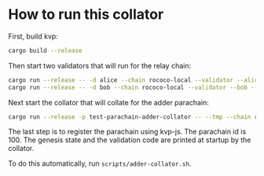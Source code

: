 # How to run this collator

First, build kvp:

```sh
cargo build --release
```

Then start two validators that will run for the relay chain:

```sh
cargo run --release -- -d alice --chain rococo-local --validator --alice --port 50551
cargo run --release -- -d bob --chain rococo-local --validator --bob --port 50552
```

Next start the collator that will collate for the adder parachain:

```sh
cargo run --release -p test-parachain-adder-collator -- --tmp --chain rococo-local --port 50553
```

The last step is to register the parachain using kvp-js. The parachain id is
100. The genesis state and the validation code are printed at startup by the collator.

To do this automatically, run `scripts/adder-collator.sh`.

